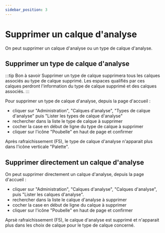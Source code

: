 ```yaml
---
sidebar_position: 3
---
```


# Supprimer un calque d'analyse


On peut supprimer un calque d'analyse ou un type de calque d'analyse.

## Supprimer un type de calque d'analyse

:::tip Bon à savoir
Supprimer un type de calque supprimera tous les calques associés au type de calque supprimé. Les espaces qualifiés par ces calques perdront l'information du type de calque supprimé et des calques associés.
:::


Pour supprimer un type de calque d'analyse, depuis la page d'accueil :

-   cliquer sur "Administration", "Calques d'analyse", "Types de calque d'analyse" puis "Lister les types de calque d'analyse"
-   rechercher dans la liste le type de calque à supprimer
-   cocher la case en début de ligne du type de calque à supprimer
-   cliquer sur l'icône "Poubelle" en haut de page et confirmer

Après rafraichissement (F5), le type de calque d'analyse n'apparait plus dans l'icône verticale "Palette".

## Supprimer directement un calque d'analyse

On peut supprimer directement un calque d'analyse, depuis la page d'accueil :

-   cliquer sur "Administration", "Calques d'analyse", "Calques d'analyse", puis "Lister les calques d'analyse".
-   rechercher dans la liste le calque d'analyse à supprimer
-   cocher la case en début de ligne du calque à supprimer
-   cliquer sur l'icône "Poubelle" en haut de page et confirmer

Aprsè rafraichissement (F5), le calque d'analyse est supprimé et n'apparait plus dans les choix de calque pour le type de calque concerné.